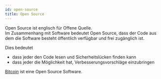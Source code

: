 ```yaml
---
id: open-source
title: Open Source
---
```


Open Source ist englisch für Offene Quelle.  
Im Zusammenhang mit Software bedeutet Open Source, dass der Code aus dem die Software besteht öffentlich verfügbar und frei zugänglich ist.

Dies bedeutet

- dass jeder den Code lesen und Sicherheitslücken finden kann
- dass jeder die Möglichkeit hat, Verbesserungsvorschläge einzubringen

[Bitcoin](../b/bitcoin) ist eine Open Source Software.
